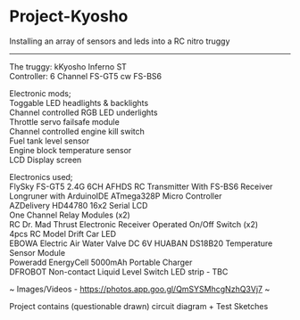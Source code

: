 # Project-Kyosho
Installing an array of sensors and leds into a RC nitro truggy

------------------------------------------------------------

The truggy: kKyosho Inferno ST  
Controller: 6 Channel FS-GT5 cw FS-BS6

Electronic mods;  
Toggable LED headlights & backlights  
Channel controlled RGB LED underlights  
Throttle servo failsafe module  
Channel controlled engine kill switch  
Fuel tank level sensor  
Engine block temperature sensor  
LCD Display screen  

Electronics used;  
FlySky FS-GT5 2.4G 6CH AFHDS RC Transmitter With FS-BS6 Receiver  
Longruner with ArduinoIDE ATmega328P Micro Controller  
AZDelivery HD44780 16x2 Serial LCD  
One Channel Relay Modules (x2)  
RC Dr. Mad Thrust Electronic Receiver Operated On/Off Switch (x2)  
4pcs RC Model Drift Car LED  
EBOWA Electric Air Water Valve DC 6V 
HUABAN DS18B20 Temperature Sensor Module  
Poweradd EnergyCell 5000mAh Portable Charger  
DFROBOT Non-contact Liquid Level Switch
LED strip - TBC

~ Images/Videos - https://photos.app.goo.gl/QmSYSMhcgNzhQ3Vj7 ~

Project contains (questionable drawn) circuit diagram + Test Sketches
